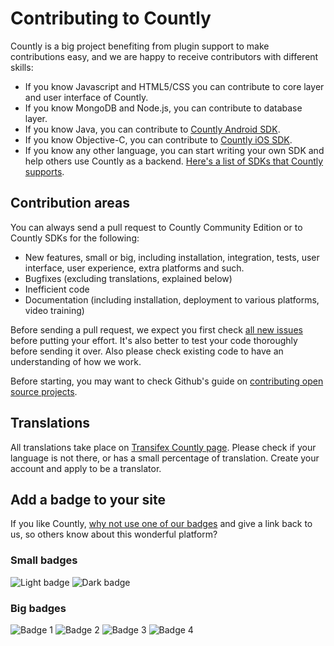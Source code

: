 
# Contributing to Countly

Countly is a big project benefiting from plugin support to make contributions easy, and we are happy to receive contributors with different skills: 

* If you know Javascript and HTML5/CSS you can contribute to core layer and user interface of Countly. 
* If you know MongoDB and Node.js, you can contribute to database layer. 
* If you know Java, you can contribute to [Countly Android SDK](https://github.com/countly/countly-sdk-android). 
* If you know Objective-C, you can contribute to [Countly iOS SDK](https://github.com/countly/countly-sdk-ios). 
* If you know any other language, you can start writing your own SDK and help others use Countly as a backend. 
[Here's a list of SDKs that Countly supports](http://resources.count.ly/v1.0/docs/downloading-sdks).

## Contribution areas 

You can always send a pull request to Countly Community Edition or to Countly SDKs for the following: 

* New features, small or big, including installation, integration, tests, user interface, user experience, extra platforms and such.  
* Bugfixes (excluding translations, explained below) 
* Inefficient code
* Documentation (including installation, deployment to various platforms, video training) 

Before sending a pull request, we expect you first check 
[all new issues](https://github.com/countly/countly-server/issues/) before putting your effort. It's also better to 
test your code thoroughly before sending it over. Also please check existing code to have an understanding of how we work. 

Before starting, you may want to check Github's guide on [contributing open source projects](https://guides.github.com/activities/contributing-to-open-source/).

## Translations

All translations take place on [Transifex Countly page](transifex.com/projects/p/countly). Please check if your language 
is not there, or has a small percentage of translation. Create your account and apply to be a translator. 

## Add a badge to your site

If you like Countly, [why not use one of our badges](https://count.ly/brand-assets/) and give a link back to us, so others know about this wonderful platform? 

### Small badges

![Light badge](https://count.ly/wp-content/uploads/2014/10/countly_badge_5.png)  ![Dark badge](https://count.ly/wp-content/uploads/2014/10/countly_badge_6.png)

### Big badges

![Badge 1](https://count.ly/wp-content/uploads/2014/10/countly_badge_1.png) ![Badge 2](https://count.ly/wp-content/uploads/2014/10/countly_badge_2.png) ![Badge 3](https://count.ly/wp-content/uploads/2014/10/countly_badge_3.png) ![Badge 4](https://count.ly/wp-content/uploads/2014/10/countly_badge_4.png)

